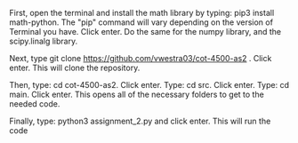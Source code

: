 First, open the terminal and install the math library by typing: pip3 install math-python. The "pip" command will vary depending on the version of Terminal you have. Click enter. Do the same for the numpy library, and the scipy.linalg library. 

Next, type git clone https://github.com/vwestra03/cot-4500-as2 . Click enter. This will clone the repository.

Then, type: cd cot-4500-as2. Click enter. Type: cd src. Click enter. Type: cd main. Click enter. This opens all of the necessary folders to get to the needed code.

Finally, type: python3 assignment_2.py and click enter. This will run the code
 
